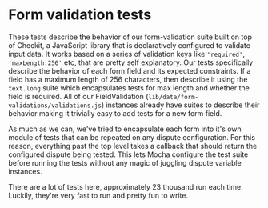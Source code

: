 # Form validation tests

These tests describe the behavior of our form-validation suite built on top of Checkit, a JavaScript library that is declaratively configured to validate input data. It works based on a series of validation keys like `'required'`, `'maxLength:256'` etc, that are pretty self explanatory. Our tests specifically describe the behavior of each form field and its expected constraints. If a field has a maximum length of 256 characters, then describe it using the `text.long` suite which encapsulates tests for max length and whether the field is required. All of our FieldValidation (`lib/data/form-validations/validations.js`) instances already have suites to describe their behavior making it trivially easy to add tests for a new form field.

As much as we can, we've tried to encapsulate each form into it's own module of tests that can be repeated on any dispute configuration. For this reason, everything past the top level takes a callback that should return the configured dispute being tested. This lets Mocha configure the test suite before running the tests without any magic of juggling dispute variable instances.

There are a lot of tests here, approximately 23 thousand run each time. Luckily, they're very fast to run and pretty fun to write.
